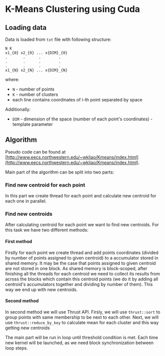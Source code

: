 # K-Means Clustering using Cuda

## Loading data

Data is loaded from `txt` file with following structure:

```
N K
x1_{0} x2_{0} ... x{DIM}_{0}
.       .      .        .
.       .      .        .
.       .      .        .
x1_{N} x2_{N} ... x{DIM}_{N}
```

where:

- `N` - number of points
- `K` - number of clusters
- each line contains coordinates of i-th point separated by space

Additionally:

- `DIM` - dimension of the space (number of each point's coordinates) - template parameter

## Algorithm

Pseudo code can be found at [http://www.eecs.northwestern.edu/~wkliao/Kmeans/index.html](http://www.eecs.northwestern.edu/~wkliao/Kmeans/index.html).

Main part of the algorithm can be split into two parts:

### Find new centroid for each point

In this part we create thread for each point and calculate new centroid for each one in parallel.

### Find new centroids

After calculating centroid for each point we want to find new centroids. For this task we have two different methods:

#### First method

Firstly for each point we create thread and add points coordinates (divided by number of points assigned to given centroid) to a accumulator stored in shared memory.
It may be the case that points assigned to given centroid are not stored in one block. As shared memory is block-scoped, after finishing all the threads for each centroid we need to collect its results from across the blocks which contain this centroid points (we do it by adding all centroid's accumulators together and dividing by number of them). This way we end up with new centroids.

#### Second method

In second method we will use Thrust API. Firsly, we will use `thrust::sort` to group points with same membership to be next to each other. Next, we will use `thrust::reduce_by_key` to calculate mean for each cluster and this way getting new centroids

The main part will be run in loop until threshold condition is met. Each time new kernel will be launched, as we need block synchronization between loop steps.
